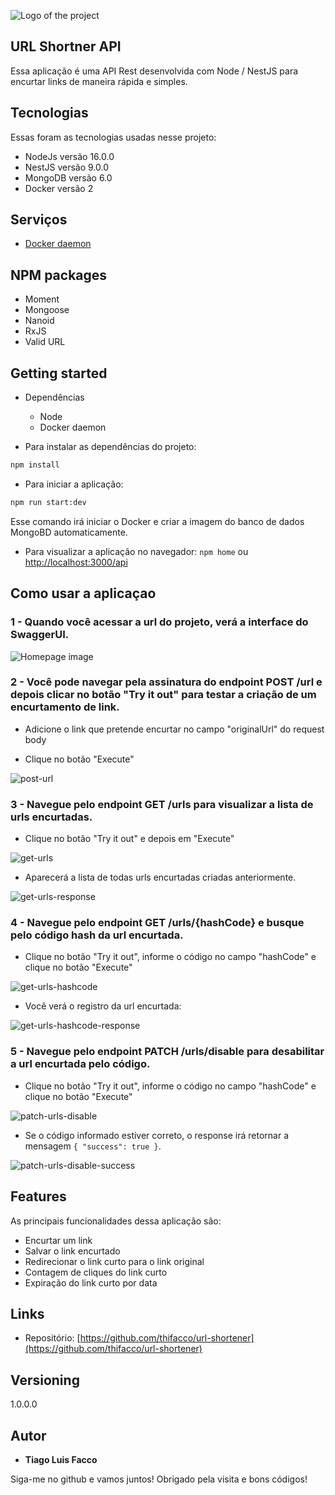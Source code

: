 ![Logo of the project](https://github.com/thifacco/url-shortener/blob/master/public/assets/url-shortner.png)


## URL Shortner API
Essa aplicação é uma API Rest desenvolvida com Node / NestJS para encurtar links de maneira rápida e simples.


## Tecnologias 

Essas foram as tecnologias usadas nesse projeto:

* NodeJs versão 16.0.0
* NestJS versão 9.0.0
* MongoDB versão 6.0
* Docker versão 2

## Serviços

* [Docker daemon](https://docs.docker.com/get-docker/)

## NPM packages

* Moment
* Mongoose
* Nanoid
* RxJS
* Valid URL

## Getting started

* Dependências
  - Node
  - Docker daemon

* Para instalar as dependências do projeto:
```bash
npm install
```
  
* Para iniciar a aplicação:
```bash
npm run start:dev
```
Esse comando irá iniciar o Docker e criar a imagem do banco de dados MongoBD automaticamente.
  
* Para visualizar a aplicação no navegador: `npm home` ou [http://localhost:3000/api](http://localhost:3000/api)

## Como usar a aplicaçao

### 1 - Quando você acessar a url do projeto, verá a interface do SwaggerUI.

![Homepage image](https://github.com/thifacco/url-shortener/blob/master/public/screenshots/home.png)

### 2 - Você pode navegar pela assinatura do endpoint POST /url e depois clicar no botão "Try it out" para testar a criação de um encurtamento de link.

- Adicione o link que pretende encurtar no campo "originalUrl" do request body

- Clique no botão "Execute"

![post-url](https://github.com/thifacco/url-shortener/blob/master/public/screenshots/post-url.png)

### 3 - Navegue pelo endpoint GET /urls para visualizar a lista de urls encurtadas.

- Clique no botão "Try it out" e depois em "Execute"

![get-urls](https://github.com/thifacco/url-shortener/blob/master/public/screenshots/get-urls.png)

- Aparecerá a lista de todas urls encurtadas criadas anteriormente.

![get-urls-response](https://github.com/thifacco/url-shortener/blob/master/public/screenshots/get-urls-response.png)

### 4 - Navegue pelo endpoint GET /urls/{hashCode} e busque pelo código hash da url encurtada.

- Clique no botão "Try it out", informe o código no campo "hashCode" e clique no botão "Execute"

![get-urls-hashcode](https://github.com/thifacco/url-shortener/blob/master/public/screenshots/get-urls-hashcode.png)

- Você verá o registro da url encurtada:

![get-urls-hashcode-response](https://github.com/thifacco/url-shortener/blob/master/public/screenshots/get-urls-hashcode-response.png)

### 5 - Navegue pelo endpoint PATCH /urls/disable para desabilitar a url encurtada pelo código.

- Clique no botão "Try it out", informe o código no campo "hashCode" e clique no botão "Execute"

![patch-urls-disable](https://github.com/thifacco/url-shortener/blob/master/public/screenshots/patch-urls-disable.png)

- Se o código informado estiver correto, o response irá retornar a mensagem `{ "success": true }`.

![patch-urls-disable-success](https://github.com/thifacco/url-shortener/blob/master/public/screenshots/patch-urls-disable-success.png)


## Features

As principais funcionalidades dessa aplicação são:
 - Encurtar um link
 - Salvar o link encurtado
 - Redirecionar o link curto para o link original
 - Contagem de cliques do link curto
 - Expiração do link curto por data


## Links
  - Repositório: [https://github.com/thifacco/url-shortener](https://github.com/thifacco/url-shortener)

  ## Versioning

  1.0.0.0


  ## Autor

  * **Tiago Luis Facco** 

  Siga-me no github e vamos juntos!
  Obrigado pela visita e bons códigos!
